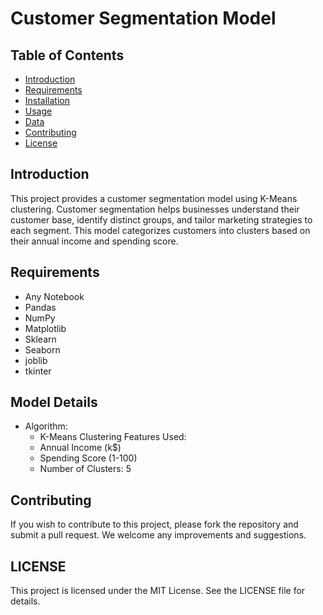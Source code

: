# Customer Segmentation Model

## Table of Contents

- [Introduction](#introduction)
- [Requirements](#Requirements)
- [Installation](Installation)
- [Usage](#usage)
- [Data](#data)
- [Contributing](#contributing)
- [License](#license)

## Introduction

This project provides a customer segmentation model using K-Means clustering. Customer segmentation helps businesses understand their customer base, identify distinct groups, and tailor marketing strategies to each segment. This model categorizes customers into clusters based on their annual income and spending score.

## Requirements
- Any Notebook
- Pandas
- NumPy
- Matplotlib
- Sklearn
- Seaborn 
- joblib
- tkinter

## Model Details
- Algorithm:
    - K-Means Clustering
Features Used:
    - Annual Income (k$)
    - Spending Score (1-100)
    - Number of Clusters: 5
      
## Contributing

If you wish to contribute to this project, please fork the repository and submit a pull request. We welcome any improvements and suggestions.

## LICENSE

This project is licensed under the MIT License. See the LICENSE file for details.
